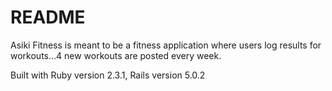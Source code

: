 # README

Asiki Fitness is meant to be a fitness application where users log results for workouts...4 new workouts are posted every week.

Built with Ruby version 2.3.1, Rails version 5.0.2
